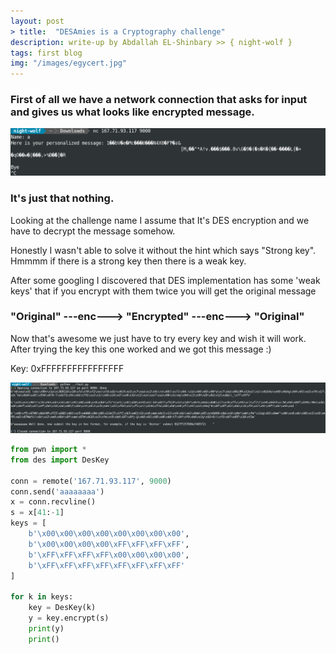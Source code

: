 ```yaml
---
layout: post
> title:  "DESAmies is a Cryptography challenge"
description: write-up by Abdallah EL-Shinbary >> { night-wolf }
tags: first blog
img: "/images/egycert.jpg"
---
```


### First of all we have a network connection that asks	for input and gives us what looks like encrypted message.

![images](https://raw.githubusercontent.com/0init/0init.github.io/master/images/first.png)

### It's just that nothing.
Looking at the challenge name I assume that It's DES encryption and we have to decrypt the message somehow.

Honestly I wasn't able to solve it without the hint which says "Strong key".
Hmmmm if there is a strong key then there is a weak key.

After some googling I discovered that DES implementation has some 'weak keys' that if you encrypt with them twice you will get the original message

### "Original" ---enc---> "Encrypted" ---enc---> "Original"

Now that's awesome we just have to try every key and wish it will work.
After trying the key this one worked and we got this message :)</p>
Key: 0xFFFFFFFFFFFFFFFF

![images](https://raw.githubusercontent.com/0init/0init.github.io/master/images/second.png)


```python
from pwn import *
from des import DesKey

conn = remote('167.71.93.117', 9000)
conn.send('aaaaaaaa')
x = conn.recvline()
s = x[41:-1]
keys = [
	b'\x00\x00\x00\x00\x00\x00\x00\x00',
	b'\x00\x00\x00\x00\xFF\xFF\xFF\xFF',
	b'\xFF\xFF\xFF\xFF\x00\x00\x00\x00',
	b'\xFF\xFF\xFF\xFF\xFF\xFF\xFF\xFF'
]

for k in keys:
	key = DesKey(k)
	y = key.encrypt(s)
	print(y)
	print()
```
